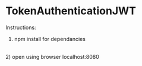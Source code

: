 # TokenAuthenticationJWT

Instructions:

1) npm install for dependancies
<br>
2) open using browser localhost:8080
